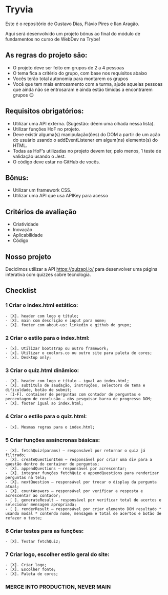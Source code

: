 # Tryvia

Este é o repositório de Gustavo Dias, Flávio Pires e Ilan Aragão.

Aqui será desenvolvido um projeto bônus ao final do módulo de fundamentos no curso de WebDev na Trybe!

## As regras do projeto são:

- O projeto deve ser feito em grupos de 2 a 4 pessoas
- O tema fica a critério do grupo, com base nos requisitos abaixo
- Vocês terão total autonomia para montarem os grupos
- Você que tem mais entrosamento com a turma, ajude aquelas pessoas que ainda não se entrosaram e ainda estão tímidas a encontrarem grupos :wink:

## Requisitos obrigatórios:

- Utilizar uma API externa. (Sugestão: dêem uma olhada nessa lista).
- Utilizar funções HoF no projeto.
- Deve existir alguma(s) manipulação(ões) do DOM a partir de um ação do usuário usando o addEventListener em algum(ns) elemento(s) do HTML.
- Todas as HoF’s utilizadas no projeto devem ter, pelo menos, 1 teste de validação usando o Jest.
- O código deve estar no GitHub de vocês.

## Bônus:

- Utilizar um framework CSS.
- Utilizar uma API que usa APIKey para acesso

## Critérios de avaliação

- Criatividade
- Inovação
- Aplicabilidade
- Código

## Nosso projeto

Decidimos utilizar a API https://quizapi.io/ para desenvolver uma página interativa com quizzes sobre tecnologia.

## Checklist

### 1 Criar o index.html estático:
	- [X]. header com logo e título;
	- [X]. main com descrição e input para nome; 
	- [X]. footer com about-us: linkedin e github do grupo;
### 2 Criar o estilo para o index.html:
	- [x]. Utilizar bootstrap ou outro framework;
	- [x]. Utilizar o coolors.co ou outro site para paleta de cores;
	- [x]. Desktop only;
### 3 Criar o quiz.html dinâmico:
	- [X]. header com logo e título – igual ao index.html;
	- [X]. subtitulo de saudação, instruções, selectors de tema e dificuldade, botão de submit;
	- [I-F]. container de perguntas com contador de perguntas e percentagem de conclusão – obs pesquisar barra de progresso DOM;
	- [X]. footer igual ao index.html;
### 4 Criar o estilo para o quiz.html:
	- [x]. Mesmas regras para o index.html;
### 5 Criar funções assíncronas básicas:
	- [X]. fetchQuiz(params) – responsável por retornar o quiz já filtrado;
	- [X]. createQuestionItem – responsável por criar uma div para a questão dentro do container de perguntas;
	- [X]. appendQuestions – responsável por acrescentar;
	- [X]. integrar funções fetchQuiz e appendQuestions para renderizar perguntas na tela;
	- [X]. nextQuestion – responsável por trocar o display da pergunta atual;
	- [X]. countAnswers – responsável por verificar a resposta e acrescentar ao contador;
	- [ ]. generateResult – responsável por verificar total de acertos e selecionar mensagem apropriada;
	- [ ]. renderResult – responsável por criar elemento DOM resultado * usando modal * contendo nome, mensagem e total de acertos e botão de refazer o teste;
### 6 Criar testes para as funções:
	- [X]. Testar fetchQuiz;
### 7 Criar logo, escolher estilo geral do site:
	- [X]. Criar logo;
	- [X]. Escolher fonte;
	- [X]. Paleta de cores;

### MERGE INTO PRODUCTION, NEVER MAIN 
